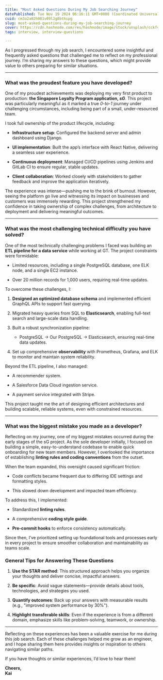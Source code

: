 ```yaml
---
title: "Most Asked Questions During My Job Searching Journey"
datePublished: Tue Nov 19 2024 06:16:11 GMT+0000 (Coordinated Universal Time)
cuid: cm3o2a02h001v09l2g8bthspg
slug: most-asked-questions-during-my-job-searching-journey
cover: https://cdn.hashnode.com/res/hashnode/image/stock/unsplash/cckf4TsHAuw/upload/7bb4876b4d5bd46486624902e22d5433.jpeg
tags: interview, interview-questions

---
```


As I progressed through my job search, I encountered some insightful and frequently asked questions that challenged me to reflect on my professional journey. I’m sharing my answers to these questions, which might provide value to others preparing for similar situations.

---

### **What was the proudest feature you have developed?**

One of my proudest achievements was deploying my very first product to production: **the Singapore Loyalty Program application, *sG***. This project was particularly meaningful as it marked a true *0-to-1* journey under challenging circumstances, including being part of a small, under-resourced team.

I took full ownership of the product lifecycle, including:

* **Infrastructure setup**: Configured the backend server and admin dashboard using Django.
    
* **UI implementation**: Built the app’s interface with React Native, delivering a seamless user experience.
    
* **Continuous deployment**: Managed CI/CD pipelines using Jenkins and GitLab CI to ensure regular, stable updates.
    
* **Client collaboration**: Worked closely with stakeholders to gather feedback and improve the application iteratively.
    

The experience was intense—pushing me to the brink of burnout. However, seeing the platform go live and witnessing its impact on businesses and customers was immensely rewarding. This project strengthened my confidence in taking ownership of complex challenges, from architecture to deployment and delivering meaningful outcomes.

---

### **What was the most challenging technical difficulty you have solved?**

One of the most technically challenging problems I faced was building an **ETL pipeline for a data service** while working at GT. The project constraints were formidable:

* Limited resources, including a single PostgreSQL database, one ELK node, and a single EC2 instance.
    
* Over 20 million records for 1,000 users, requiring real-time updates.
    

To overcome these challenges, I:

1. **Designed an optimized database schema** and implemented efficient GraphQL APIs to support fast querying.
    
2. Migrated heavy queries from SQL to **Elasticsearch**, enabling full-text search and large-scale data handling.
    
3. Built a robust synchronization pipeline:
    
    * PostgreSQL → Our PostgreSQL → Elasticsearch, ensuring real-time data updates.
        
4. Set up comprehensive **observability** with Prometheus, Grafana, and ELK to monitor and maintain system reliability.
    

Beyond the ETL pipeline, I also managed:

* A recommender system.
    
* A Salesforce Data Cloud ingestion service.
    
* A payment service integrated with Stripe.
    

This project taught me the art of designing efficient architectures and building scalable, reliable systems, even with constrained resources.

---

### **What was the biggest mistake you made as a developer?**

Reflecting on my journey, one of my biggest mistakes occurred during the early stages of the sG project. As the sole developer initially, I focused on building a simple, easy-to-understand codebase to enable quick onboarding for new team members. However, I overlooked the importance of establishing **linting rules and coding conventions** from the outset.

When the team expanded, this oversight caused significant friction:

* Code conflicts became frequent due to differing IDE settings and formatting styles.
    
* This slowed down development and impacted team efficiency.
    

To address this, I implemented:

* Standardized **linting rules**.
    
* A comprehensive **coding style guide**.
    
* **Pre-commit hooks** to enforce consistency automatically.
    

Since then, I’ve prioritized setting up foundational tools and processes early in every project to ensure smoother collaboration and maintainability as teams scale.

### **General Tips for Answering These Questions**

1. **Use the STAR method**: This structured approach helps you organize your thoughts and deliver concise, impactful answers.
    
2. **Be specific**: Avoid vague statements—provide details about tools, technologies, and strategies you used.
    
3. **Quantify outcomes**: Back up your answers with measurable results (e.g., "improved system performance by 30%").
    
4. **Highlight transferable skills**: Even if the experience is from a different domain, emphasize skills like problem-solving, teamwork, or ownership.
    

---

Reflecting on these experiences has been a valuable exercise for me during this job search. Each of these challenges helped me grow as an engineer, and I hope sharing them here provides insights or inspiration to others navigating similar paths.

If you have thoughts or similar experiences, I’d love to hear them!

**Cheers,**  
**Kai**